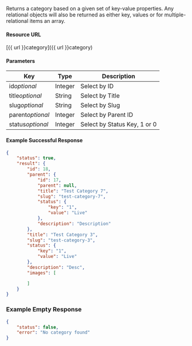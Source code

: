 <!--
@title Get single category by criteria
@author Moltin Ltd
@description Gets a category based on the given criteria
@order 2.4

@sidebar 1
@family Category
@rate No
@auth Yes
@format JSON
@http GET
@version beta
-->
Returns a category based on a given set of key-value properties. Any relational objects will also be returned as either key, values or for multiple-relational items an array.


#### Resource URL
[{{ url }}category]({{ url }}category)


#### Parameters
Key | Type | Description
--- | ---- | -----------
id*optional* | Integer | Select by ID
title*optional* | String | Select by Title
slug*optional* | String | Select by Slug
parent*optional* | Integer | Select by Parent ID
status*optional* | Integer | Select by Status Key, 1 or 0

<!--code-->
#### Example Successful Response
``` json
{
    "status": true,
    "result": {
        "id": 18,
        "parent": {
            "id": 17,
            "parent": null,
            "title": "Test Category 7",
            "slug": "test-category-7",
            "status": {
                "key": "1",
                "value": "Live"
            },
            "description": "Description"
        },
        "title": "Test Category 3",
        "slug": "test-category-3",
        "status": {
            "key": "1",
            "value": "Live"
        },
        "description": "Desc",
        "images": [

        ]
    }
}
```


### Example Empty Response
``` json
{
    "status": false,
    "error": "No category found"
}
```
<!--/code-->